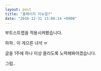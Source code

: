 ```yaml
---
layout: post
title: "홈페이지 리뉴얼?"
date: "2016-12-31 13:00:14 +0900"
---
```


부트스트랩을 적용시켜봤습니다.

하하.. 이 게으른 녀석 ㅠ

글을 1주에 하나 이상 올리도록 노력해봐야겠습니다.

그럼..
